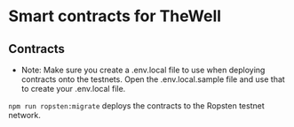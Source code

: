 # Smart contracts for TheWell
## Contracts

* Note: Make sure you create a .env.local file to use when deploying contracts onto the testnets. Open the .env.local.sample file and use that to create your .env.local file.

`npm run ropsten:migrate` deploys the contracts to the Ropsten testnet network.
